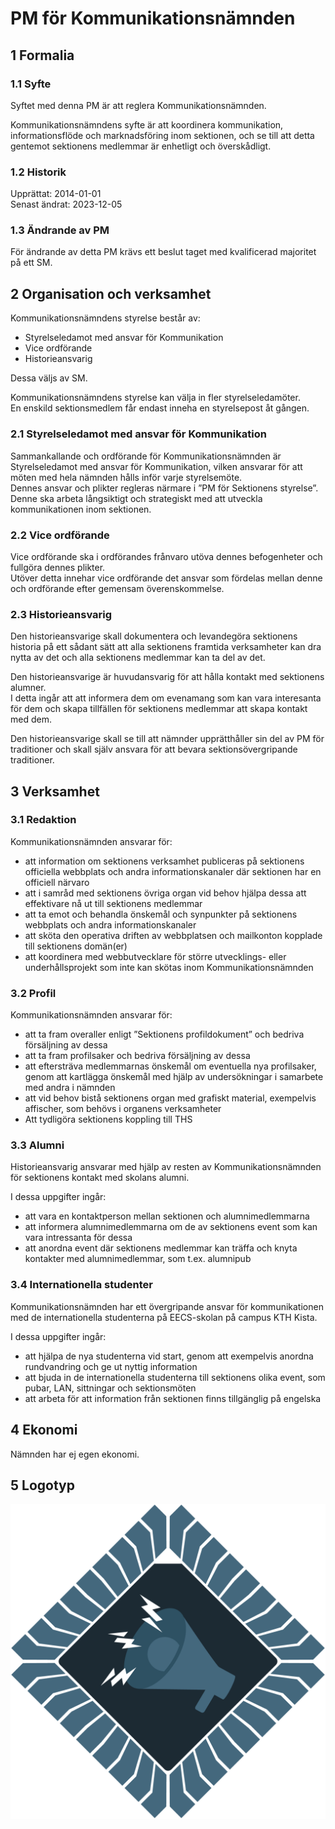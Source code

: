 # PM för Kommunikationsnämnden

## 1 Formalia

### 1.1 Syfte

Syftet med denna PM är att reglera Kommunikationsnämnden.

Kommunikationsnämndens syfte är att koordinera kommunikation, informationsflöde och marknadsföring inom sektionen, och se till att detta gentemot sektionens medlemmar är enhetligt och överskådligt.

### 1.2 Historik

Upprättat: 2014-01-01  
Senast ändrat: 2023-12-05  

### 1.3 Ändrande av PM

För ändrande av detta PM krävs ett beslut taget med kvalificerad majoritet på ett SM.

## 2 Organisation och verksamhet

Kommunikationsnämndens styrelse består av:

- Styrelseledamot med ansvar för Kommunikation  
- Vice ordförande
- Historieansvarig

Dessa väljs av SM.

Kommunikationsnämndens styrelse kan välja in fler styrelseledamöter.  
En enskild sektionsmedlem får endast inneha en styrelsepost åt gången.

### 2.1 Styrelseledamot med ansvar för Kommunikation

Sammankallande och ordförande för Kommunikationsnämnden är Styrelseledamot med ansvar för Kommunikation, vilken ansvarar för att möten med hela nämnden hålls inför varje styrelsemöte.  
Dennes ansvar och plikter regleras närmare i ”PM för Sektionens styrelse”.  
Denne ska arbeta långsiktigt och strategiskt med att utveckla kommunikationen inom sektionen.

### 2.2 Vice ordförande

Vice ordförande ska i ordförandes frånvaro utöva dennes befogenheter och fullgöra dennes plikter.  
Utöver detta innehar vice ordförande det ansvar som fördelas mellan denne och ordförande efter gemensam överenskommelse.

### 2.3 Historieansvarig

Den historieansvarige skall dokumentera och levandegöra sektionens historia på ett sådant sätt att alla sektionens framtida verksamheter kan dra nytta av det och alla sektionens medlemmar kan ta del av det.

Den historieansvarige är huvudansvarig för att hålla kontakt med sektionens alumner.  
I detta ingår att att informera dem om evenamang som kan vara interesanta för dem och skapa tillfällen för sektionens medlemmar att skapa kontakt med dem.

Den historieansvarige skall se till att nämnder upprätthåller sin del av PM för traditioner och skall själv ansvara för att bevara sektionsövergripande traditioner.

## 3 Verksamhet

### 3.1 Redaktion

Kommunikationsnämnden ansvarar för:

- att information om sektionens verksamhet publiceras på sektionens officiella webbplats och andra informationskanaler där sektionen har en officiell närvaro  
- att i samråd med sektionens övriga organ vid behov hjälpa dessa att effektivare nå ut till sektionens medlemmar  
- att ta emot och behandla önskemål och synpunkter på sektionens webbplats och andra informationskanaler  
- att sköta den operativa driften av webbplatsen och mailkonton kopplade till sektionens domän(er)  
- att koordinera med webbutvecklare för större utvecklings- eller underhållsprojekt som inte kan skötas inom Kommunikationsnämnden

### 3.2 Profil

Kommunikationsnämnden ansvarar för:

- att ta fram overaller enligt ”Sektionens profildokument” och bedriva försäljning av dessa  
- att ta fram profilsaker och bedriva försäljning av dessa  
- att eftersträva medlemmarnas önskemål om eventuella nya profilsaker, genom att kartlägga önskemål med hjälp av undersökningar i samarbete med andra i nämnden  
- att vid behov bistå sektionens organ med grafiskt material, exempelvis affischer, som behövs i organens verksamheter  
- Att tydligöra sektionens koppling till THS

### 3.3 Alumni

Historieansvarig ansvarar med hjälp av resten av Kommunikationsnämnden för sektionens kontakt med skolans alumni.

I dessa uppgifter ingår:

- att vara en kontaktperson mellan sektionen och alumnimedlemmarna  
- att informera alumnimedlemmarna om de av sektionens event som kan vara intressanta för dessa  
- att anordna event där sektionens medlemmar kan träffa och knyta kontakter med alumnimedlemmar, som t.ex. alumnipub

### 3.4 Internationella studenter

Kommunikationsnämnden har ett övergripande ansvar för kommunikationen med de internationella studenterna på EECS-skolan på campus KTH Kista.

I dessa uppgifter ingår:

- att hjälpa de nya studenterna vid start, genom att exempelvis anordna rundvandring och ge ut nyttig information  
- att bjuda in de internationella studenterna till sektionens olika event, som pubar, LAN, sittningar och sektionsmöten  
- att arbeta för att information från sektionen finns tillgänglig på engelska

## 4 Ekonomi

Nämnden har ej egen ekonomi.

## 5 Logotyp

![Kommunikationsnämnden Logotyp](./img/logo-kommunikation-1500px.png)
